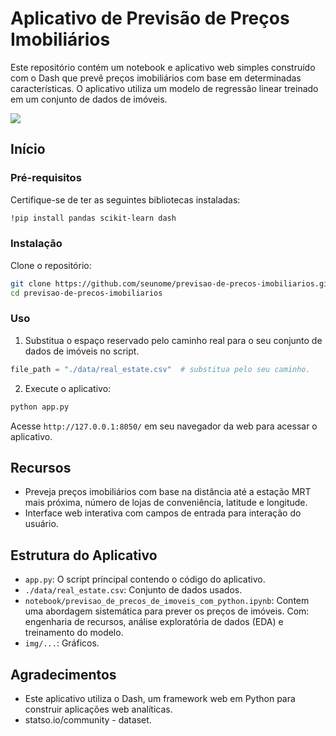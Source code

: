 # Aplicativo de Previsão de Preços Imobiliários

Este repositório contém um notebook e aplicativo web simples construído com o Dash que prevê preços imobiliários com base em determinadas características. O aplicativo utiliza um modelo de regressão linear treinado em um conjunto de dados de imóveis.





![](D:\Git\estudos-e-projetos-de-ciencia-de-dados\aprendizado-de-maquina\app-preco-imovel-previsao\img\app.gif)

## Início

### Pré-requisitos

Certifique-se de ter as seguintes bibliotecas instaladas:

```bash
!pip install pandas scikit-learn dash
```

### Instalação

Clone o repositório:

```bash
git clone https://github.com/seunome/previsao-de-precos-imobiliarios.git
cd previsao-de-precos-imobiliarios
```

### Uso

1. Substitua o espaço reservado pelo caminho real para o seu conjunto de dados de imóveis no script.

```python
file_path = "./data/real_estate.csv"  # substitua pelo seu caminho.
```

2. Execute o aplicativo:

```bash
python app.py
```

Acesse `http://127.0.0.1:8050/` em seu navegador da web para acessar o aplicativo.

## Recursos

- Preveja preços imobiliários com base na distância até a estação MRT mais próxima, número de lojas de conveniência, latitude e longitude.
- Interface web interativa com campos de entrada para interação do usuário.

## Estrutura do Aplicativo

- `app.py`: O script principal contendo o código do aplicativo.
- `./data/real_estate.csv`: Conjunto de dados usados.
- `notebook/previsao_de_precos_de_imoveis_com_python.ipynb`: Contem uma abordagem sistemática para prever os preços de imóveis. Com: engenharia de recursos, análise exploratória de dados (EDA) e treinamento do modelo.
- `img/...`: Gráficos.

## Agradecimentos

- Este aplicativo utiliza o Dash, um framework web em Python para construir aplicações web analíticas.
- statso.io/community - dataset.